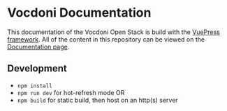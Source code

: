 # Vocdoni Documentation

This documentation of the Vocdoni Open Stack is build with the [VuePress framework](https://vuepress.vuejs.org/).
All of the content in this repository can be viewed on the [Documentation page](https://docs.vocdoni.io/).

## Development

- `npm install`
- `npm run dev` for hot-refresh mode OR
- `npm build` for static build, then host on an http(s) server